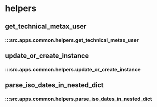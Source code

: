 # helpers

## get_technical_metax_user

### :::src.apps.common.helpers.get_technical_metax_user

## update_or_create_instance

### :::src.apps.common.helpers.update_or_create_instance

## parse_iso_dates_in_nested_dict

### :::src.apps.common.helpers.parse_iso_dates_in_nested_dict

